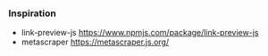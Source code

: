 ### Inspiration

- link-preview-js https://www.npmjs.com/package/link-preview-js
- metascraper https://metascraper.js.org/